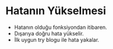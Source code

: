 # Hatanın Yükselmesi 

* Hatanın olduğu fonksiyondan itibaren.  
* Dışarıya doğru hata yükselir.
* İlk uygun try blogu ile hata yakalar.

  
